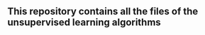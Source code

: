 
## This repository contains all the files of the unsupervised learning algorithms 


























            
